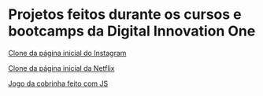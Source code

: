 # Projetos feitos durante os cursos e bootcamps da Digital Innovation One

[Clone da página inicial do Instagram](https://github.com/natalia-fs/digital-innovation-one/tree/main/instragram-home)

[Clone da página inicial da Netflix](https://github.com/natalia-fs/digital-innovation-one/tree/main/netflix-clone)

[Jogo da cobrinha feito com JS](https://github.com/natalia-fs/digital-innovation-one/tree/main/snake-game)
